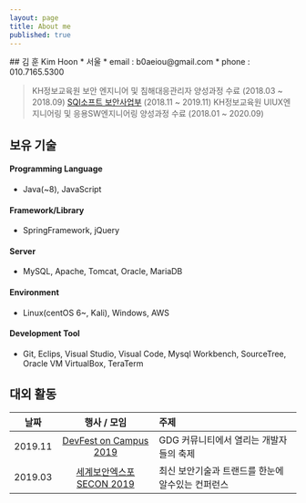 ```yaml
---
layout: page
title: About me
published: true
---
```


<p class="message">
    ## 김 훈 Kim Hoon
    * 서울
    * email : b0aeiou@gmail.com
    * phone : 010.7165.5300
</p>

> KH정보교육원 보안 엔지니어 및 침해대응관리자 양성과정 수료 (2018.03 ~ 2018.09)
> [SQI소프트 보안사업부](http://www.sqisoft.com/ko/main) (2018.11 ~ 2019.11)
> KH정보교육원 UIUX엔지니어링 및 응용SW엔지니어링 양성과정 수료 (2018.01 ~ 2020.09)

## 보유 기술

#### Programming Language
- Java(~8), JavaScript

#### Framework/Library
- SpringFramework, jQuery

#### Server
- MySQL, Apache, Tomcat, Oracle, MariaDB

#### Environment
- Linux(centOS 6~, Kali), Windows, AWS

#### Development Tool
- Git, Eclips, Visual Studio, Visual Code, Mysql Workbench, SourceTree, Oracle VM VirtualBox, TeraTerm

## 대외 활동

| 날짜 | 행사 / 모임 | 주제 |  
|:-----:|:----------------------------:|:-------------------------------------------------------| 
| 2019.11 | [DevFest on Campus 2019](https://festa.io/events/654) | GDG 커뮤니티에서 열리는 개발자들의 축제 | 
| 2019.03 | [세계보안엑스포 SECON 2019](https://exhibitors.informamarkets-info.com/SECON2019/kr/) | 최신 보안기술과 트랜드를 한눈에 알수있는 컨퍼런스 | 
